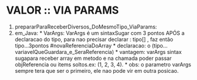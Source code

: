 # VALOR :: VIA PARAMS

1. prepararParaReceberDiversos_DoMesmoTipo_ViaParams:
  1. em_Java:
    * VarArgs: VarArgs é um sintaxSugar com 3 pontos APÓS a declaracao do tipo, para nao precisar declarar : tipo[] , faz então tipo...3pontos #novaReferenciaDoArray
    * declaracao: o (tipo... variavelQueGuardara_e_SeraReferencia)
    * vantagem: varArgs sintax sugapara receber array em metodo e na chamada poder passar objReferencia ou items soltos.ex: (1, 2, 3, 4).
    * obs: o parametro varArgs sempre tera que ser o primeiro, ele nao pode vir em outra posicao.


